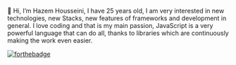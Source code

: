 👋 Hi, I’m Hazem Housseini, I have 25 years old, I am very interested in new technologies, new Stacks, new features of frameworks and development in general.
I love coding and that is my main passion, JavaScript is a very powerful language that can do all, thanks to libraries which are continuously making the work even easier. 

[![forthebadge](https://forthebadge.com/images/badges/uses-js.svg)](https://forthebadge.com)
